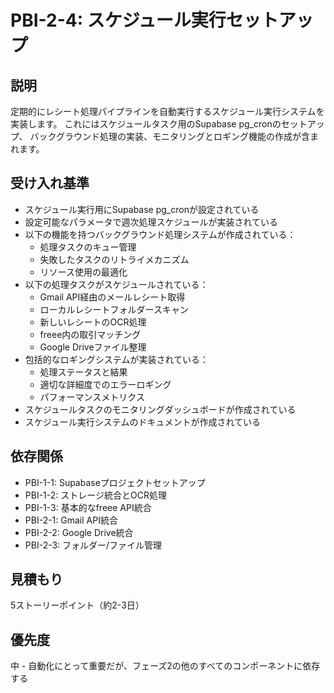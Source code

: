 # PBI-2-4: スケジュール実行セットアップ

## 説明

定期的にレシート処理パイプラインを自動実行するスケジュール実行システムを実装します。
これにはスケジュールタスク用のSupabase pg_cronのセットアップ、
バックグラウンド処理の実装、モニタリングとロギング機能の作成が含まれます。

## 受け入れ基準

- スケジュール実行用にSupabase pg_cronが設定されている
- 設定可能なパラメータで週次処理スケジュールが実装されている
- 以下の機能を持つバックグラウンド処理システムが作成されている：
  - 処理タスクのキュー管理
  - 失敗したタスクのリトライメカニズム
  - リソース使用の最適化
- 以下の処理タスクがスケジュールされている：
  - Gmail API経由のメールレシート取得
  - ローカルレシートフォルダースキャン
  - 新しいレシートのOCR処理
  - freee内の取引マッチング
  - Google Driveファイル整理
- 包括的なロギングシステムが実装されている：
  - 処理ステータスと結果
  - 適切な詳細度でのエラーロギング
  - パフォーマンスメトリクス
- スケジュールタスクのモニタリングダッシュボードが作成されている
- スケジュール実行システムのドキュメントが作成されている

## 依存関係

- PBI-1-1: Supabaseプロジェクトセットアップ
- PBI-1-2: ストレージ統合とOCR処理
- PBI-1-3: 基本的なfreee API統合
- PBI-2-1: Gmail API統合
- PBI-2-2: Google Drive統合
- PBI-2-3: フォルダー/ファイル管理

## 見積もり

5ストーリーポイント（約2-3日）

## 優先度

中 - 自動化にとって重要だが、フェーズ2の他のすべてのコンポーネントに依存する
